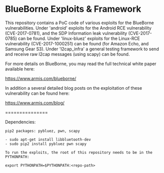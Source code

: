 BlueBorne Exploits & Framework
=============================

This repository contains a PoC code of various exploits for the BlueBorne vulnerabilities.
Under 'android' exploits for the Android RCE vulnerability (CVE-2017-0781), and the SDP Information leak vulnerability (CVE-2017-0785) can be found.
Under 'linux-bluez' exploits for the Linux-RCE vulnerability (CVE-2017-1000251) can be found (for Amazon Echo, and Samsung Gear S3).
Under 'l2cap_infra' a general testing framework to send and receive raw l2cap messages (using scapy) can be found.

For more details on BlueBorne, you may read the full technical white paper available here:

https://www.armis.com/blueborne/

In addition a several detailed blog posts on the exploitation of these vulnerability can be found here:

https://www.armis.com/blog/


===============

Dependencies:

    pip2 packages: pybluez, pwn, scapy
    
    - sudo apt-get install libbluetooth-dev
    - sudo pip2 install pybluez pwn scapy

    To run the exploits, the root of this repository needs to be in the PYTHONPATH:
    
    export PYTHONPATH=$PYTHONPATH:<repo-path>